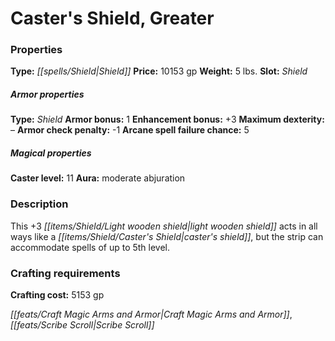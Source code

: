 ﻿---
Title: "Caster's Shield, Greater"
Type: "Shield"
Price: "10153 gp"
Weight: "5 lbs."
Slot: "Shield"
Armor properties Type: "Shield"
Armor bonus: "1"
Enhancement bonus: "+3"
Maximum dexterity: "–"
Armor check penalty: "-1"
Arcane spell failure chance: "5"
Caster level: "11"
Aura: "moderate abjuration"
Description: |
  "This _+3 light wooden shield_ acts in all ways like a _caster's shield_, but the strip can accommodate spells of up to 5th level."
Crafting cost: "5153 gp"
Sources: "['Ultimate Equipment']"
---

# Caster's Shield, Greater

### Properties

**Type:** _[[spells/Shield|Shield]]_ **Price:** 10153 gp **Weight:** 5 lbs. **Slot:** _Shield_

##### Armor properties

**Type:** _Shield_ **Armor bonus:** 1 **Enhancement bonus:** +3 **Maximum dexterity:** – **Armor check penalty:** -1 **Arcane spell failure chance:** 5

##### Magical properties

**Caster level:** 11 **Aura:** moderate abjuration

### Description

This +3 _[[items/Shield/Light wooden shield|light wooden shield]]_ acts in all ways like a _[[items/Shield/Caster's Shield|caster's shield]]_, but the strip can accommodate spells of up to 5th level.

### Crafting requirements

**Crafting cost:** 5153 gp

_[[feats/Craft Magic Arms and Armor|Craft Magic Arms and Armor]]_, _[[feats/Scribe Scroll|Scribe Scroll]]_

